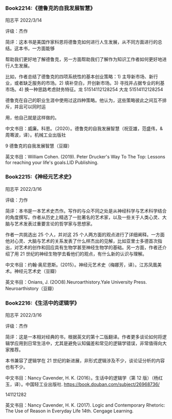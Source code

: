 ### Book2214:《德鲁克的自我发展智慧》

阳志平 2022/3/14

评级：杰作

简评：这本书是美国作家科恩将德鲁克如何进行人生发展，从不同方面进行的总结。这本书，一方面能够

帮助我们更好地了解德鲁克，另一方面帮助我们了解作为知识工作者如何更好地进行人生发展。

比如，作者总结了德鲁克的四项系统性的基本创业策略：1) 主导新市场、新行业，或者缺乏服务的市场。2) 填补空白，开创新市场。3) 寻找并占据专业的利基市场。4) 换一种思路考虑财务特征。龙 51514112128254 大龙 51514112128254

德鲁克在自己的职业生涯中使用过这四种策略。他认为，这些策略彼此之间互不排斥，并且可以同时运

用，他自己就是这样做的。

中文书目：威廉。科恩。（2020）。德鲁克的自我发展智慧（祝亚雄，范盛伟，&周骞波，译）。机械工业出版社

9 德鲁克的自我发展智慧（豆瓣）

英文书目：William Cohen. (2019). Peter Drucker's Way To The Top: Lessons for reaching your life's goals.LID Publishing.

### Book2215:《神经元艺术史》

阳志平 2022/3/16

评级：力作

简评：本书是一本艺术史杰作。写作的与众不同之处是从神经科学与艺术科学结合的角度撰写。作者从历史上精选了一批著名的艺术家，以及一些关于人类心灵、大脑与艺术发表过重要言论的哲学家与思想家。

作者一共挑选出 25 个人，并对这 25 个人两方面的观点进行了详细阐释。一方面他对心灵、大脑与艺术的关系发表了什么样杰出的见解，比如亚里士多德首次指出，对艺术的创作和回应具有生物学甚至神经生物学的基础。另一方面，作者还介绍了用 21 世纪的神经生物学去看他们的观点，有什么新的认识与理解。

中文书目：约翰·奥尼恩斯。(2015）。神经元艺术史（梅娜芳，译）。江苏凤凰美术。神经元艺术史（豆瓣）

英文书目：Onians, J. (2OO8).Neuroarthistory.Yale University Press. Neuroarthistory（豆瓣）

### Book2216:《生活中的逻辑学》

阳志平 2022/3/16

评级：杰作

简评：这是一本相对经典的书，根据英文的第十二版翻译。作者更多谈论如何将逻辑学应用到日常生活中，尤其是避免认知偏差和常见的逻辑学错误，非常值得向大家推荐。

本书兼容了逻辑学在 21 世纪的新进展，非形式逻辑涉及不少，谈论证分析的内容也有不少。

中文书目：Nancy Cavender, H. K. (2016）。生话中的逻辑学（第 12 版）（杨红玉，译）。中国轻工业出版社. https://book.douban.com/subject/26968736/

141121282

英文书目：Nancy Cavender, H. K. (2017). Logic and Contemporary Rhetoric: The Use of Reason in Everyday Life 14th. Cengage Learning.